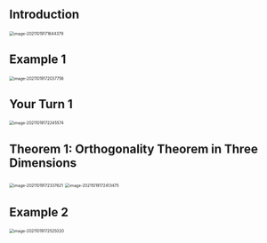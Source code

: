## Introduction

<img src="D:\dev\AllNote\.mdnote\assets\image-20211019171644379.png" alt="image-20211019171644379" style="zoom:50%;" />

## Example 1

<img src="D:\dev\AllNote\.mdnote\assets\image-20211019172037756.png" alt="image-20211019172037756" style="zoom:50%;" />

## Your Turn 1

<img src="D:\dev\AllNote\.mdnote\assets\image-20211019172245574.png" alt="image-20211019172245574" style="zoom:50%;" />

## Theorem 1: Orthogonality Theorem in Three Dimensions

<img src="D:\dev\AllNote\.mdnote\assets\image-20211019172337621.png" alt="image-20211019172337621" style="zoom:50%;" />

<img src="D:\dev\AllNote\.mdnote\assets\image-20211019172413475.png" alt="image-20211019172413475" style="zoom:50%;" />

## Example 2

<img src="D:\dev\AllNote\.mdnote\assets\image-20211019172525020.png" alt="image-20211019172525020" style="zoom:50%;" />

